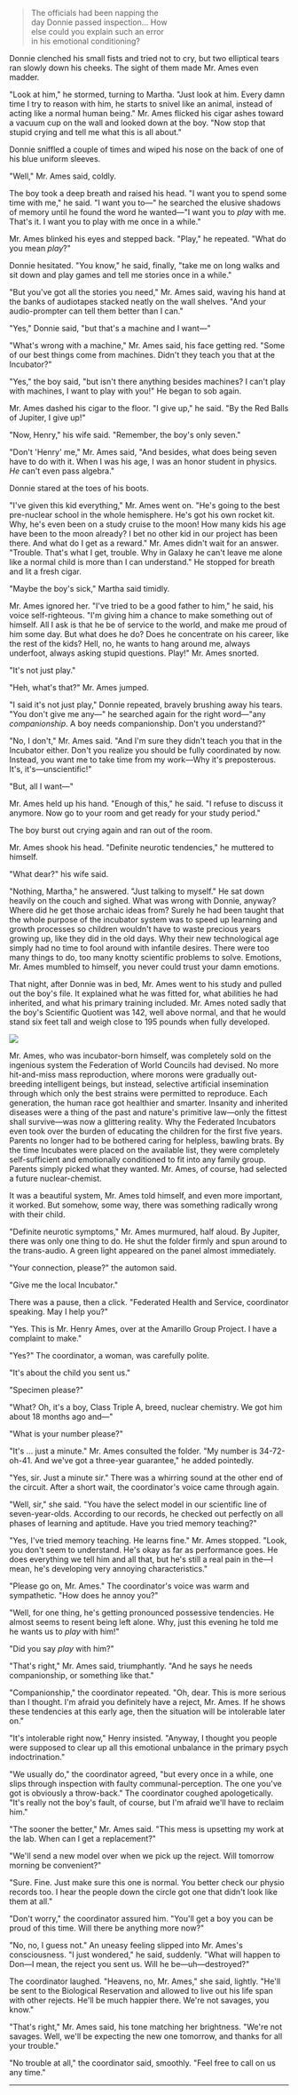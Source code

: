 
> The officials had been napping the  
> day Donnie passed inspection… How  
> else could you explain such an error  
> in his emotional conditioning?

Donnie clenched his small fists and tried not to cry, but two elliptical tears ran slowly down his cheeks. The sight of them made Mr. Ames even madder.

"Look at him," he stormed, turning to Martha. "Just look at him. Every damn time I try to reason with him, he starts to snivel like an animal, instead of acting like a normal human being." Mr. Ames flicked his cigar ashes toward a vacuum cup on the wall and looked down at the boy. "Now stop that stupid crying and tell me what this is all about."

Donnie sniffled a couple of times and wiped his nose on the back of one of his blue uniform sleeves.

"Well," Mr. Ames said, coldly.

The boy took a deep breath and raised his head. "I want you to spend some time with me," he said. "I want you to—" he searched the elusive shadows of memory until he found the word he wanted—"I want you to _play_ with me. That's it. I want you to play with me once in a while."

Mr. Ames blinked his eyes and stepped back. "Play," he repeated. "What do you mean _play_?"

Donnie hesitated. "You know," he said, finally, "take me on long walks and sit down and play games and tell me stories once in a while."

"But you've got all the stories you need," Mr. Ames said, waving his hand at the banks of audiotapes stacked neatly on the wall shelves. "And your audio-prompter can tell them better than I can."

"Yes," Donnie said, "but that's a machine and I want—"

"What's wrong with a machine," Mr. Ames said, his face getting red. "Some of our best things come from machines. Didn't they teach you that at the Incubator?"

"Yes," the boy said, "but isn't there anything besides machines? I can't play with machines, I want to play with you!" He began to sob again.

Mr. Ames dashed his cigar to the floor. "I give up," he said. "By the Red Balls of Jupiter, I give up!"

"Now, Henry," his wife said. "Remember, the boy's only seven."

"Don't 'Henry' me," Mr. Ames said, "And besides, what does being seven have to do with it. When I was his age, I was an honor student in physics. _He_ can't even pass algebra."

Donnie stared at the toes of his boots.

"I've given this kid everything," Mr. Ames went on. "He's going to the best pre-nuclear school in the whole hemisphere. He's got his own rocket kit. Why, he's even been on a study cruise to the moon! How many kids his age have been to the moon already? I bet no other kid in our project has been there. And what do I get as a reward." Mr. Ames didn't wait for an answer. "Trouble. That's what I get, trouble. Why in Galaxy he can't leave me alone like a normal child is more than I can understand." He stopped for breath and lit a fresh cigar.

"Maybe the boy's sick," Martha said timidly.

Mr. Ames ignored her. "I've tried to be a good father to him," he said, his voice self-righteous. "I'm giving him a chance to make something out of himself. All I ask is that he be of service to the world, and make me proud of him some day. But what does he do? Does he concentrate on his career, like the rest of the kids? Hell, no, he wants to hang around me, always underfoot, always asking stupid questions. Play!" Mr. Ames snorted.

"It's not just play."

"Heh, what's that?" Mr. Ames jumped.

"I said it's not just play," Donnie repeated, bravely brushing away his tears. "You don't give me any—" he searched again for the right word—"any _companionship_. A boy needs companionship. Don't you understand?"

"No, I don't," Mr. Ames said. "And I'm sure they didn't teach you that in the Incubator either. Don't you realize you should be fully coordinated by now. Instead, you want me to take time from my work—Why it's preposterous. It's, it's—unscientific!"

"But, all I want—"

Mr. Ames held up his hand. "Enough of this," he said. "I refuse to discuss it anymore. Now go to your room and get ready for your study period."

The boy burst out crying again and ran out of the room.

Mr. Ames shook his head. "Definite neurotic tendencies," he muttered to himself.

"What dear?" his wife said.

"Nothing, Martha," he answered. "Just talking to myself." He sat down heavily on the couch and sighed. What was wrong with Donnie, anyway? Where did he get those archaic ideas from? Surely he had been taught that the whole purpose of the incubator system was to speed up learning and growth processes so children wouldn't have to waste precious years growing up, like they did in the old days. Why their new technological age simply had no time to fool around with infantile desires. There were too many things to do, too many knotty scientific problems to solve. Emotions, Mr. Ames mumbled to himself, you never could trust your damn emotions.

That night, after Donnie was in bed, Mr. Ames went to his study and pulled out the boy's file. It explained what he was fitted for, what abilities he had inherited, and what his primary training included. Mr. Ames noted sadly that the boy's Scientific Quotient was 142, well above normal, and that he would stand six feet tall and weigh close to 195 pounds when fully developed.

![](images/illus.jpg)

Mr. Ames, who was incubator-born himself, was completely sold on the ingenious system the Federation of World Councils had devised. No more hit-and-miss mass reproduction, where morons were gradually out-breeding intelligent beings, but instead, selective artificial insemination through which only the best strains were permitted to reproduce. Each generation, the human race got healthier and smarter. Insanity and inherited diseases were a thing of the past and nature's primitive law—only the fittest shall survive—was now a glittering reality. Why the Federated Incubators even took over the burden of educating the children for the first five years. Parents no longer had to be bothered caring for helpless, bawling brats. By the time Incubates were placed on the available list, they were completely self-sufficient and emotionally conditioned to fit into any family group. Parents simply picked what they wanted. Mr. Ames, of course, had selected a future nuclear-chemist.

It was a beautiful system, Mr. Ames told himself, and even more important, it worked. But somehow, some way, there was something radically wrong with their child.

"Definite neurotic symptoms," Mr. Ames murmured, half aloud. By Jupiter, there was only one thing to do. He shut the folder firmly and spun around to the trans-audio. A green light appeared on the panel almost immediately.

"Your connection, please?" the automon said.

"Give me the local Incubator."

There was a pause, then a click. "Federated Health and Service, coordinator speaking. May I help you?"

"Yes. This is Mr. Henry Ames, over at the Amarillo Group Project. I have a complaint to make."

"Yes?" The coordinator, a woman, was carefully polite.

"It's about the child you sent us."

"Specimen please?"

"What? Oh, it's a boy, Class Triple A, breed, nuclear chemistry. We got him about 18 months ago and—"

"What is your number please?"

"It's ... just a minute." Mr. Ames consulted the folder. "My number is 34-72-oh-41. And we've got a three-year guarantee," he added pointedly.

"Yes, sir. Just a minute sir." There was a whirring sound at the other end of the circuit. After a short wait, the coordinator's voice came through again.

"Well, sir," she said. "You have the select model in our scientific line of seven-year-olds. According to our records, he checked out perfectly on all phases of learning and aptitude. Have you tried memory teaching?"

"Yes, I've tried memory teaching. He learns fine." Mr. Ames stopped. "Look, you don't seem to understand. He's okay as far as performance goes. He does everything we tell him and all that, but he's still a real pain in the—I mean, he's developing very annoying characteristics."

"Please go on, Mr. Ames." The coordinator's voice was warm and sympathetic. "How does he annoy you?"

"Well, for one thing, he's getting pronounced possessive tendencies. He almost seems to resent being left alone. Why, just this evening he told me he wants us to _play_ with him!"

"Did you say _play_ with him?"

"That's right," Mr. Ames said, triumphantly. "And he says he needs companionship, or something like that."

"Companionship," the coordinator repeated. "Oh, dear. This is more serious than I thought. I'm afraid you definitely have a reject, Mr. Ames. If he shows these tendencies at this early age, then the situation will be intolerable later on."

"It's intolerable right now," Henry insisted. "Anyway, I thought you people were supposed to clear up all this emotional unbalance in the primary psych indoctrination."

"We usually do," the coordinator agreed, "but every once in a while, one slips through inspection with faulty communal-perception. The one you've got is obviously a throw-back." The coordinator coughed apologetically. "It's really not the boy's fault, of course, but I'm afraid we'll have to reclaim him."

"The sooner the better," Mr. Ames said. "This mess is upsetting my work at the lab. When can I get a replacement?"

"We'll send a new model over when we pick up the reject. Will tomorrow morning be convenient?"

"Sure. Fine. Just make sure this one is normal. You better check our physio records too. I hear the people down the circle got one that didn't look like them at all."

"Don't worry," the coordinator assured him. "You'll get a boy you can be proud of this time. Will there be anything more now?"

"No, no, I guess not." An uneasy feeling slipped into Mr. Ames's consciousness. "I just wondered," he said, suddenly. "What will happen to Don—I mean, the reject you sent us. Will he be—uh—destroyed?"

The coordinator laughed. "Heavens, no, Mr. Ames," she said, lightly. "He'll be sent to the Biological Reservation and allowed to live out his life span with other rejects. He'll be much happier there. We're not savages, you know."

"That's right," Mr. Ames said, his tone matching her brightness. "We're not savages. Well, we'll be expecting the new one tomorrow, and thanks for all your trouble."

"No trouble at all," the coordinator said, smoothly. "Feel free to call on us any time."

---